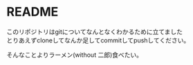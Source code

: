 # README
このリポジトリはgitについてなんとなくわかるために立てました  
とりあえずcloneしてなんか足してcommitしてpushしてください。

そんなことよりラーメン(without 二郎)食べたい。
